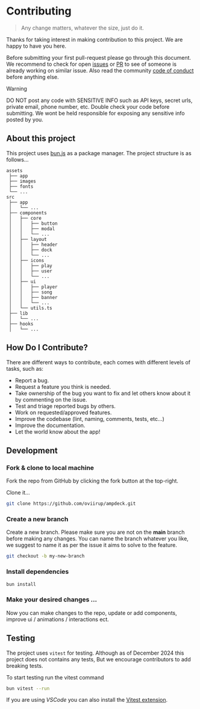 # Contributing

> Any change matters, whatever the size, just do it.

Thanks for taking interest in making contribution to this project. We are happy to have you here.

Before submitting your first pull-request please go through this document. We recommend to check for open [issues](https://github.com/oviirup/tailwindcss-pluggables/issues?q=is:open+is:issue) or [PR](https://github.com/oviirup/tailwindcss-pluggables/pulls?q=is:open+is:pr) to see of someone is already working on similar issue. Also read the community [code of conduct](./code_of_conduct.md) before anything else.

> [!WARNING]
> DO NOT post any code with SENSITIVE INFO such as API keys, secret urls, private email, phone number, etc. Double check your code before submitting. We wont be held responsible for exposing any sensitive info posted by you.

## About this project

This project uses [bun.js](https://bun.sh/) as a package manager. The project structure is as follows...

```
assets
 ├── app
 ├── images
 ├── fonts
 └── ...
src
 ├── app
 │   └── ...
 ├── components
 │   ├── core
 │   │   ├── button
 │   │   ├── modal
 │   │   └── ...
 │   ├── layout
 │   │   ├── header
 │   │   ├── dock
 │   │   └── ...
 │   ├── icons
 │   │   ├── play
 │   │   ├── user
 │   │   └── ...
 │   ├── ui
 │   │   ├── player
 │   │   ├── song
 │   │   ├── banner
 │   │   └── ...
 │   └── utils.ts
 ├── lib
 │   └── ...
 ├── hooks
 │   └── ...

```

## How Do I Contribute?

There are different ways to contribute, each comes with different levels
of tasks, such as:

- Report a bug.
- Request a feature you think is needed.
- Take ownership of the bug you want to fix and let others know about it by commenting on the issue.
- Test and triage reported bugs by others.
- Work on requested/approved features.
- Improve the codebase (lint, naming, comments, tests, etc...)
- Improve the documentation.
- Let the world know about the app!

## Development

### Fork & clone to local machine

Fork the repo from GitHub by clicking the fork button at the top-right.

Clone it...

```bash
git clone https://github.com/oviirup/ampdeck.git
```

### Create a new branch

Create a new branch. Please make sure you are not on the **main** branch before making any changes. You can name the branch whatever you like, we suggest to name it as per the issue it aims to solve to the feature.

```bash
git checkout -b my-new-branch
```

### Install dependencies

```bash
bun install
```

### Make your desired changes ...

Now you can make changes to the repo, update or add components, improve ui / animations / interactions ect.

## Testing

The project uses `vitest` for testing. Although as of December 2024 this project does not contains any tests, But we encourage contributors to add breaking tests.

To start testing run the vitest command

```bash
bun vitest --run
```

If you are using _VSCode_ you can also install the [Vitest extension](vscode:extension/vitest.explorer).

